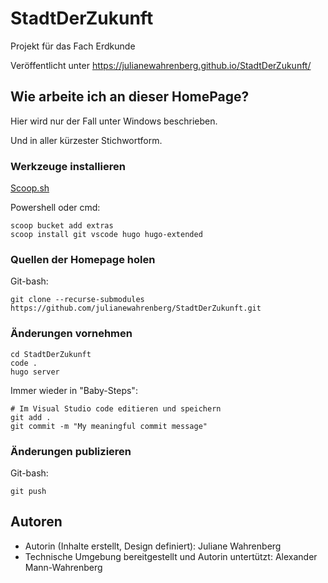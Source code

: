 # StadtDerZukunft
Projekt für das Fach Erdkunde

Veröffentlicht unter https://julianewahrenberg.github.io/StadtDerZukunft/


## Wie arbeite ich an dieser HomePage?

Hier wird nur der Fall unter Windows beschrieben.

Und in aller kürzester Stichwortform.


### Werkzeuge installieren

[Scoop.sh](https://scoop.sh/)


Powershell oder cmd:

```
scoop bucket add extras
scoop install git vscode hugo hugo-extended
```


### Quellen der Homepage holen

Git-bash:

```
git clone --recurse-submodules https://github.com/julianewahrenberg/StadtDerZukunft.git
```

### Änderungen vornehmen

```
cd StadtDerZukunft
code .
hugo server
```

Immer wieder in "Baby-Steps":

```
# Im Visual Studio code editieren und speichern
git add .
git commit -m "My meaningful commit message"
```


### Änderungen publizieren

Git-bash:

```
git push
```

## Autoren

- Autorin (Inhalte erstellt, Design definiert): Juliane Wahrenberg
- Technische Umgebung bereitgestellt und Autorin untertützt: Alexander Mann-Wahrenberg
